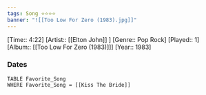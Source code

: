 ```yaml
---
tags: Song ⭐⭐⭐⭐ 
banner: "![[Too Low For Zero (1983).jpg]]"
---
```

[Time:: 4:22]
[Artist:: [[Elton John]] ]
[Genre:: Pop Rock]
[Played:: 1]
[Album:: [[Too Low For Zero (1983)]]]
[Year:: 1983]
### Dates
````dataview
TABLE Favorite_Song
WHERE Favorite_Song = [[Kiss The Bride]]
````